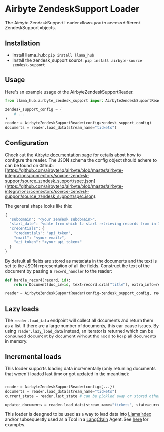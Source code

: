 # Airbyte ZendeskSupport Loader

The Airbyte ZendeskSupport Loader allows you to access different ZendeskSupport objects.

## Installation

* Install llama_hub: `pip install llama_hub`
* Install the zendesk_support source: `pip install airbyte-source-zendesk-support`

## Usage

Here's an example usage of the AirbyteZendeskSupportReader.

```python
from llama_hub.airbyte_zendesk_support import AirbyteZendeskSupportReader

zendesk_support_config = {
    # ...
}
reader = AirbyteZendeskSupportReader(config=zendesk_support_config)
documents = reader.load_data(stream_name="tickets")
```

## Configuration

Check out the [Airbyte documentation page](https://docs.airbyte.com/integrations/sources/zendesk-support/) for details about how to configure the reader.
The JSON schema the config object should adhere to can be found on Github: [https://github.com/airbytehq/airbyte/blob/master/airbyte-integrations/connectors/source-zendesk-support/source_zendesk_support/spec.json](https://github.com/airbytehq/airbyte/blob/master/airbyte-integrations/connectors/source-zendesk-support/source_zendesk_support/spec.json).

The general shape looks like this:
```python
{
  "subdomain": "<your zendesk subdomain>",
  "start_date": "<date from which to start retrieving records from in ISO format, e.g. 2020-10-20T00:00:00Z>",
  "credentials": {
    "credentials": "api_token",
    "email": "<your email>",
    "api_token": "<your api token>"
  }
}
```

By default all fields are stored as metadata in the documents and the text is set to the JSON representation of all the fields. Construct the text of the document by passing a `record_handler` to the reader:
```python
def handle_record(record, id):
    return Document(doc_id=id, text=record.data["title"], extra_info=record.data)

reader = AirbyteZendeskSupportReader(config=zendesk_support_config, record_handler=handle_record)
```

## Lazy loads

The `reader.load_data` endpoint will collect all documents and return them as a list. If there are a large number of documents, this can cause issues. By using `reader.lazy_load_data` instead, an iterator is returned which can be consumed document by document without the need to keep all documents in memory.

## Incremental loads

This loader supports loading data incrementally (only returning documents that weren't loaded last time or got updated in the meantime):
```python

reader = AirbyteZendeskSupportReader(config={...})
documents = reader.load_data(stream_name="tickets")
current_state = reader.last_state # can be pickled away or stored otherwise

updated_documents = reader.load_data(stream_name="tickets", state=current_state) # only loads documents that were updated since last time
```

This loader is designed to be used as a way to load data into [LlamaIndex](https://github.com/jerryjliu/llama_index/tree/main/llama_index) and/or subsequently used as a Tool in a [LangChain](https://github.com/hwchase17/langchain) Agent. See [here](https://github.com/emptycrown/llama-hub/tree/main) for examples.
